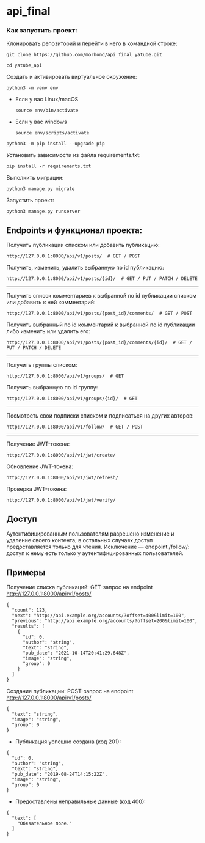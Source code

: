 # api_final
### Как запустить проект:

Клонировать репозиторий и перейти в него в командной строке:

```
git clone https://github.com/morhond/api_final_yatube.git
```

```
cd yatube_api
```

Cоздать и активировать виртуальное окружение:

```
python3 -m venv env
```

* Если у вас Linux/macOS

    ```
    source env/bin/activate
    ```

* Если у вас windows

    ```
    source env/scripts/activate
    ```

```
python3 -m pip install --upgrade pip
```

Установить зависимости из файла requirements.txt:

```
pip install -r requirements.txt
```

Выполнить миграции:

```
python3 manage.py migrate
```

Запустить проект:

```
python3 manage.py runserver
```

## Endpoints и функционал проекта:
Получить публикации списком или добавить публикацию:
```
http://127.0.0.1:8000/api/v1/posts/  # GET / POST 
```
Получить, изменить, удалить выбранную по id публикацию:
```
http://127.0.0.1:8000/api/v1/posts/{id}/  # GET / PUT / PATCH / DELETE
```
-------------------
Получить список комментариев к выбранной по id публикации списком или добавить к ней комментарий:
```
http://127.0.0.1:8000/api/v1/posts/{post_id}/comments/  # GET / POST
```
Получить выбранный по id комментарий к выбранной по id публикации либо изменить или удалить его:
```
http://127.0.0.1:8000/api/v1/posts/{post_id}/comments/{id}/  # GET / PUT / PATCH / DELETE
```
-------------------
Получить группы списком: 
```
http://127.0.0.1:8000/api/v1/groups/  # GET
```
Получить выбранную по id группу:
```
http://127.0.0.1:8000/api/v1/groups/{id}/  # GET
```
-------------------
Посмотреть свои подписки списком и подписаться на других авторов:
```
http://127.0.0.1:8000/api/v1/follow/  # GET / POST
```
-------------------
Получение JWT-токена:
```
http://127.0.0.1:8000/api/v1/jwt/create/
```
Обновление JWT-токена:
```
http://127.0.0.1:8000/api/v1/jwt/refresh/
```
Проверка JWT-токена:
```
http://127.0.0.1:8000/api/v1/jwt/verify/
```
## Доступ
Аутентифицированным пользователям разрешено изменение и удаление своего контента; 
в остальных случаях доступ предоставляется только для чтения.
Исключение — endpoint /follow/: доступ к нему есть только у аутентифицированных пользователей.
## Примеры
Получение списка публикаций: GET-запрос на endpoint http://127.0.0.1:8000/api/v1/posts/
```
{
  "count": 123,
  "next": "http://api.example.org/accounts/?offset=400&limit=100",
  "previous": "http://api.example.org/accounts/?offset=200&limit=100",
  "results": [
    {
      "id": 0,
      "author": "string",
      "text": "string",
      "pub_date": "2021-10-14T20:41:29.648Z",
      "image": "string",
      "group": 0
    }
  ]
}
```
Создание публикации: POST-запрос на endpoint http://127.0.0.1:8000/api/v1/posts/
```
{
  "text": "string",
  "image": "string",
  "group": 0
}
```
* Публикация успешно создана (код 201):
```
{
  "id": 0,
  "author": "string",
  "text": "string",
  "pub_date": "2019-08-24T14:15:22Z",
  "image": "string",
  "group": 0
}
```
* Предоставлены неправильные данные (код 400):
```
{
  "text": [
    "Обязательное поле."
  ]
}
```